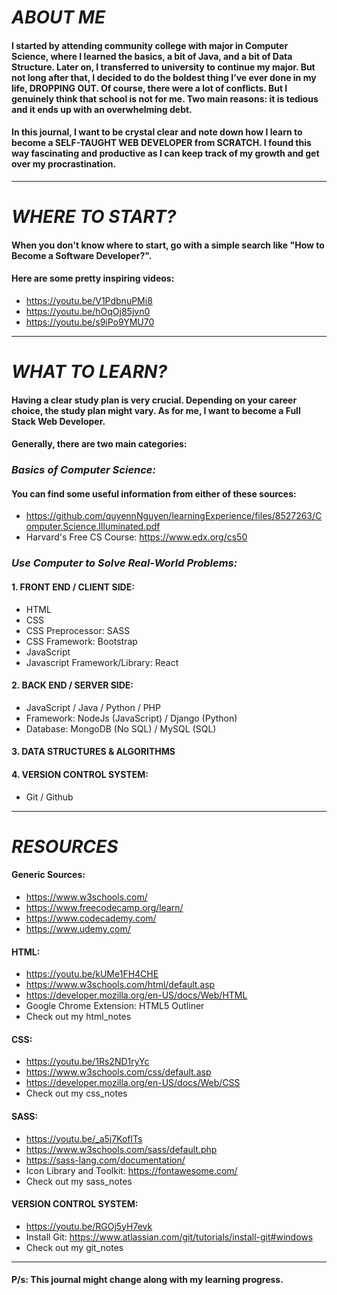 # *ABOUT ME*

#### I started by attending community college with major in Computer Science, where I learned the basics, a bit of Java, and a bit of Data Structure. Later on, I transferred to university to continue my major. But not long after that, I decided to do the boldest thing I’ve ever done in my life, DROPPING OUT. Of course, there were a lot of conflicts. But I genuinely think that school is not for me. Two main reasons: it is tedious and it ends up with an overwhelming debt.
#### In this journal, I want to be crystal clear and note down how I learn to become a SELF-TAUGHT WEB DEVELOPER from SCRATCH. I found this way fascinating and productive as I can keep track of my growth and get over my procrastination.

***

# *WHERE TO START?*

#### When you don't know where to start, go with a simple search like "How to Become a Software Developer?".
#### Here are some pretty inspiring videos:
* https://youtu.be/V1PdbnuPMi8
* https://youtu.be/hOqOj85jvn0
* https://youtu.be/s9iPo9YMU70

***

# *WHAT TO LEARN?*

#### Having a clear study plan is very crucial. Depending on your career choice, the study plan might vary. As for me, I want to become a Full Stack Web Developer.
#### Generally, there are two main categories:

### _Basics of Computer Science:_
#### You can find some useful information from either of these sources:
* https://github.com/quyennNguyen/learningExperience/files/8527263/Computer.Science.Illuminated.pdf
* Harvard's Free CS Course: https://www.edx.org/cs50

### _Use Computer to Solve Real-World Problems:_
#### 1. FRONT END / CLIENT SIDE:
   * HTML
   * CSS
   * CSS Preprocessor: SASS
   * CSS Framework: Bootstrap
   * JavaScript
   * Javascript Framework/Library: React
#### 2. BACK END / SERVER SIDE:
   * JavaScript / Java / Python / PHP
   * Framework: NodeJs (JavaScript) / Django (Python)
   * Database: MongoDB (No SQL) / MySQL (SQL)
#### 3. DATA STRUCTURES & ALGORITHMS
#### 4. VERSION CONTROL SYSTEM:
   * Git / Github

***

# *RESOURCES*

#### Generic Sources:
* https://www.w3schools.com/
* https://www.freecodecamp.org/learn/
* https://www.codecademy.com/
* https://www.udemy.com/
#### HTML:
* https://youtu.be/kUMe1FH4CHE
* https://www.w3schools.com/html/default.asp
* https://developer.mozilla.org/en-US/docs/Web/HTML
* Google Chrome Extension: HTML5 Outliner
* Check out my html_notes
#### CSS:
* https://youtu.be/1Rs2ND1ryYc
* https://www.w3schools.com/css/default.asp
* https://developer.mozilla.org/en-US/docs/Web/CSS
* Check out my css_notes
#### SASS:
* https://youtu.be/_a5j7KoflTs
* https://www.w3schools.com/sass/default.php
* https://sass-lang.com/documentation/
* Icon Library and Toolkit: https://fontawesome.com/
* Check out my sass_notes
#### VERSION CONTROL SYSTEM:
* https://youtu.be/RGOj5yH7evk
* Install Git: https://www.atlassian.com/git/tutorials/install-git#windows
* Check out my git_notes

***

#### P/s: This journal might change along with my learning progress.
